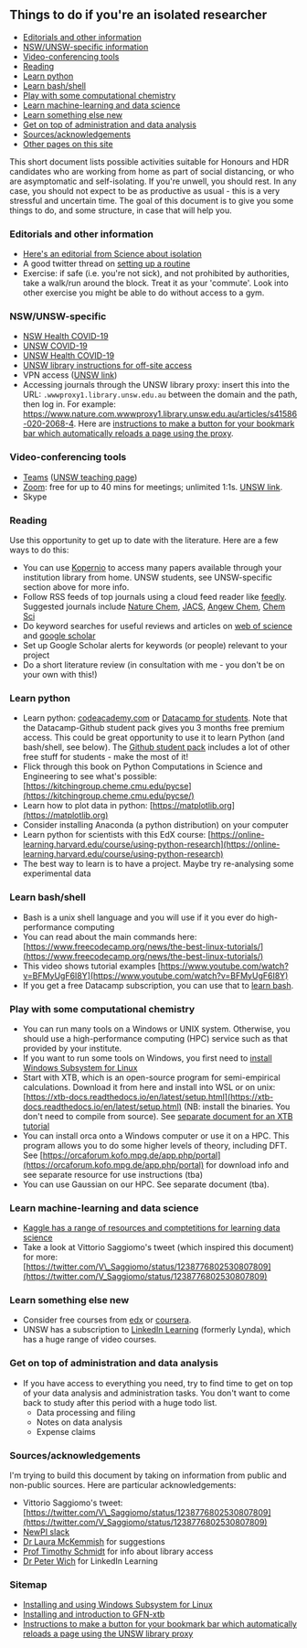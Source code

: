 ## Things to do if you're an isolated researcher

- [Editorials and other information](#editorials-and-other-information)
- [NSW/UNSW-specific information](#nsw-unsw-specific)
- [Video-conferencing tools](#video-conferencing-tools)
- [Reading](#reading)
- [Learn python](#learn-python)
- [Learn bash/shell](#learn-bash-shell)
- [Play with some computational chemistry](#play-with-some-computational-chemistry)
- [Learn machine-learning and data science](#learn-machine-learning-and-data-science)
- [Learn something else new](#learn-something-else-new)
- [Get on top of administration and data analysis](#get-on-top-of-administration-and-data-analysis)
- [Sources/acknowledgements](#sources-acknowledgements)
- [Other pages on this site](#sitemap)

This short document lists possible activities suitable for Honours and HDR candidates who are working from home as part of social distancing, or who are asymptomatic and self-isolating. If you're unwell, you should rest. In any case, you should not expect to be as productive as usual - this is a very stressful and uncertain time. The goal of this document is to give you some things to do, and some structure, in case that will help you.

### Editorials and other information
- [Here's an editorial from Science about isolation](https://www.sciencemag.org/careers/2020/03/working-home-because-covid-19-here-are-10-ways-spend-your-time)
- A good twitter thread on [setting up a routine](https://twitter.com/WildBrisco/status/1239601642972033032)
- Exercise: if safe (i.e. you're not sick), and not prohibited by authorities, take a walk/run around the block. Treat it as your 'commute'. Look into other exercise you might be able to do without access to a gym. 

### NSW/UNSW-specific 
- [NSW Health COVID-19](https://www.health.nsw.gov.au/Infectious/diseases/Pages/coronavirus.aspx)
- [UNSW COVID-19](https://www.unsw.edu.au/advice-on-unsw-response-to-the-coronavirus)
- [UNSW Health COVID-19](https://student.unsw.edu.au/health-service-information-coronavirus#overlay-context=hsu)
- [UNSW library instructions for off-site access](https://www.library.unsw.edu.au/study/access-to-online-resources)
- VPN access ([UNSW link](https://www.myit.unsw.edu.au/services/students/remote-access-vpn))
- Accessing journals through the UNSW library proxy: insert this into the URL: `.wwwproxy1.library.unsw.edu.au` between the domain and the path, then log in. For example: https://www.nature.com.wwwproxy1.library.unsw.edu.au/articles/s41586-020-2068-4. Here are [instructions to make a button for your bookmark bar which automatically reloads a page using the proxy](make-lib-bookmarklet.md).


### Video-conferencing tools

- [Teams](https://products.office.com/en/microsoft-teams/work-remotely) ([UNSW teaching page](https://teaching.unsw.edu.au/digital-assessment-toolkit/microsoft-teams))
- [Zoom](https://zoom.us): free for up to 40 mins for meetings; unlimited 1:1s. [UNSW link](https://www.myit.unsw.edu.au/services/staff/software/zoom-conferencing).
- Skype


### Reading

Use this opportunity to get up to date with the literature. Here are a few ways to do this:

- You can use [Kopernio](https://kopernio.com) to access many papers available through your institution library from home. UNSW students, see UNSW-specific section above for more info.
- Follow RSS feeds of top journals using a cloud feed reader like [feedly](https://feedly.com/). Suggested journals include [Nature Chem](https://www.nature.com/nchem/), [JACS](https://pubs.acs.org/journal/jacsat), [Angew Chem](https://onlinelibrary.wiley.com/journal/15213757), [Chem Sci](https://pubs.rsc.org/en/Journals/JournalIssues/SC#!recentarticles&adv)
- Do keyword searches for useful reviews and articles on [web of science](https://webofknowledge.com) and [google scholar](https://scholar.google.com/)
- Set up Google Scholar alerts for keywords (or people) relevant to your project
- Do a short literature review (in consultation with me - you don't be on your own with this!)

### Learn python

- Learn python: [codeacademy.com](https://codeacademy.com) or [Datacamp for students](https://www.datacamp.com/github-students). Note that the Datacamp-Github student pack gives you 3 months free premium access. This could be great opportunity to use it to learn Python (and bash/shell, see below). The [Github student pack](https://education.github.com/pack) includes a lot of other free stuff for students - make the most of it!
- Flick through this book on Python Computations in Science and Engineering to see what's possible: [https://kitchingroup.cheme.cmu.edu/pycse](https://kitchingroup.cheme.cmu.edu/pycse/)
- Learn how to plot data in python: [https://matplotlib.org](https://matplotlib.org)
- Consider installing Anaconda (a python distribution) on your computer
- Learn python for scientists with this EdX course: [https://online-learning.harvard.edu/course/using-python-research](https://online-learning.harvard.edu/course/using-python-research)
- The best way to learn is to have a project. Maybe try re-analysing some experimental data

### Learn bash/shell

- Bash is a unix shell language and you will use if it you ever do high-performance computing
- You can read about the main commands here: [https://www.freecodecamp.org/news/the-best-linux-tutorials/](https://www.freecodecamp.org/news/the-best-linux-tutorials/)
- This video shows tutorial examples [https://www.youtube.com/watch?v=BFMyUgF6I8Y](https://www.youtube.com/watch?v=BFMyUgF6I8Y)
- If you get a free Datacamp subscription, you can use that to [learn bash](https://www.datacamp.com/courses/tech:shell).

### Play with some computational chemistry

- You can run many tools on a Windows or UNIX system. Otherwise, you should use a high-performance computing (HPC) service such as that provided by your institute.
- If you want to run some tools on Windows, you first need to [install Windows Subsystem for Linux](install-wsl.md)
- Start with XTB, which is an open-source program for semi-empirical calculations. Download it from here and install into WSL or on unix:  [https://xtb-docs.readthedocs.io/en/latest/setup.html](https://xtb-docs.readthedocs.io/en/latest/setup.html) (NB: install the binaries. You don't need to compile from source). See [separate document for an XTB tutorial](use-xtb.md)
- You can install orca onto a Windows computer or use it on a HPC. This program allows you to do some higher levels of theory, including DFT. See [https://orcaforum.kofo.mpg.de/app.php/portal](https://orcaforum.kofo.mpg.de/app.php/portal) for download info and see separate resource for use instructions (tba)
- You can use Gaussian on our HPC. See separate document (tba).

### Learn machine-learning and data science
- [Kaggle has a range of resources and comptetitions for learning data science](https://www.kaggle.com/)
- Take a look at Vittorio Saggiomo&#39;s tweet (which inspired this document) for more: [https://twitter.com/V\_Saggiomo/status/1238776802530807809](https://twitter.com/V_Saggiomo/status/1238776802530807809)

### Learn something else new
- Consider free courses from [edx](https://www.edx.org/) or [coursera](https://www.coursera.org/).
- UNSW has a subscription to [LinkedIn Learning](https://www.myit.unsw.edu.au/services/staff/educational-technology/linkedin-learning) (formerly Lynda), which has a huge range of video courses.

### Get on top of administration and data analysis
- If you have access to everything you need, try to find time to get on top of your data analysis and administration tasks. You don't want to come back to study after this period with a huge todo list.
  - Data processing and filing
  - Notes on data analysis
  - Expense claims

### Sources/acknowledgements

I'm trying to build this document by taking on information from public and non-public sources. Here are particular acknowledgements:

- Vittorio Saggiomo's tweet: [https://twitter.com/V\_Saggiomo/status/1238776802530807809](https://twitter.com/V_Saggiomo/status/1238776802530807809)
- [NewPI slack](https://newpislack.wordpress.com/)
- [Dr Laura McKemmish](http://www.chemistry.unsw.edu.au/staff/laura-mckemmish) for suggestions
- [Prof Timothy Schmidt](http://www.chemistry.unsw.edu.au/staff/timothy-schmidt) for info about library access
- [Dr Peter Wich](https://www.wichlab.com/) for LinkedIn Learning

### Sitemap
- [Installing and using Windows Subsystem for Linux](install-wsl.md)
- [Installing and introduction to GFN-xtb](use-xtb.md)
- [Instructions to make a button for your bookmark bar which automatically reloads a page using the UNSW library proxy](make-lib-bookmarklet.md)
